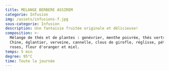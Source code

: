 ```yaml
---
title: MELANGE BERBERE ASSIREM
categorie: Infusion
img: /assets/infusions-f.jpg
sous-categorie: Infusion
description: Une fantaisie fruitée originale et délicieuse!
composition: >-
  Mélange de thés et de plantes : genévrier, menthe poivrée, thés verts de
  Chine, églantier, verveine, cannelle, clous de girofle, réglisse, pétales de
  roses, fleur d'oranger et miel.
temps: 5 min
degree: 95°C
time: Toute la journée
---
```


